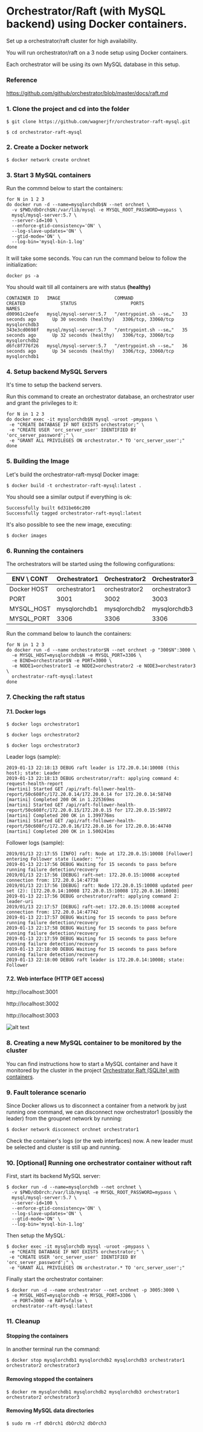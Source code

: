 # Orchestrator/Raft (with MySQL backend) using Docker containers.

Set up a orchestrator/raft cluster for high availability.

You will run orchestrator/raft on a 3 node setup using Docker containers.

Each orchestrator will be using its own MySQL database in this setup.

### Reference
https://github.com/github/orchestrator/blob/master/docs/raft.md

### 1. Clone the project and cd into the folder
```
$ git clone https://github.com/wagnerjfr/orchestrator-raft-mysql.git

$ cd orchestrator-raft-mysql
```

### 2. Create a Docker network
```
$ docker network create orchnet
```

### 3. Start 3 MySQL containers
Run the commnd below to start the containers:
```
for N in 1 2 3
do docker run -d --name=mysqlorchdb$N --net orchnet \
  -v $PWD/dbOrch$N:/var/lib/mysql -e MYSQL_ROOT_PASSWORD=mypass \
  mysql/mysql-server:5.7 \
  --server-id=100 \
  --enforce-gtid-consistency='ON' \
  --log-slave-updates='ON' \
  --gtid-mode='ON' \
  --log-bin='mysql-bin-1.log'
done
```

It will take some seconds. You can run the command below to follow the initialization:
```
docker ps -a
```

You should wait till all containers are with status **(healthy)**
```console
CONTAINER ID   IMAGE                    COMMAND                  CREATED             STATUS                    PORTS                 NAMES
d00961c2eefe   mysql/mysql-server:5.7   "/entrypoint.sh --se…"   33 seconds ago      Up 30 seconds (healthy)   3306/tcp, 33060/tcp   mysqlorchdb3
343e3cd0698f   mysql/mysql-server:5.7   "/entrypoint.sh --se…"   35 seconds ago      Up 32 seconds (healthy)   3306/tcp, 33060/tcp   mysqlorchdb2
d6fc8f776f26   mysql/mysql-server:5.7   "/entrypoint.sh --se…"   36 seconds ago      Up 34 seconds (healthy)   3306/tcp, 33060/tcp   mysqlorchdb1
```

### 4. Setup backend MySQL Servers

It's time to setup the backend servers.

Run this command to create an orchestrator database, an orchestrator user and grant the privileges to it:
```
for N in 1 2 3
do docker exec -it mysqlorchdb$N mysql -uroot -pmypass \
 -e "CREATE DATABASE IF NOT EXISTS orchestrator;" \
 -e "CREATE USER 'orc_server_user' IDENTIFIED BY 'orc_server_password';" \
 -e "GRANT ALL PRIVILEGES ON orchestrator.* TO 'orc_server_user';"
done
```

### 5. Building the Image
Let's build the orchestrator-raft-mysql Docker image:
```
$ docker build -t orchestrator-raft-mysql:latest .
```
You should see a similar output if everything is ok:
```console
Successfully built 6d31be66c200
Successfully tagged orchestrator-raft-mysql:latest
```
It's also possible to see the new image, executing:
```
$ docker images
```

### 6. Running the containers

The orchestrators will be started using the following configurations:

|  ENV \ CONT   | Orchestrator1 | Orchestrator2 | Orchestrator3 |
| ------------- | ------------- | ------------- | ------------- |
| Docker HOST   | orchestrator1 | orchestrator2 | orchestrator3 |
| PORT          | 3001          | 3002          | 3003          |
| MYSQL_HOST    | mysqlorchdb1  | mysqlorchdb2  | mysqlorchdb3  |
| MYSQL_PORT    | 3306          | 3306          | 3306          |


Run the command below to launch the containers:
```
for N in 1 2 3
do docker run -d --name orchestrator$N --net orchnet -p "300$N":3000 \
  -e MYSQL_HOST=mysqlorchdb$N -e MYSQL_PORT=3306 \
  -e BIND=orchestrator$N -e PORT=3000 \
  -e NODE1=orchestrator1 -e NODE2=orchestrator2 -e NODE3=orchestrator3 \
  orchestrator-raft-mysql:latest
done
```

### 7. Checking the raft status

#### 7.1. Docker logs
```
$ docker logs orchestrator1
```
```
$ docker logs orchestrator2
```
```
$ docker logs orchestrator3
```

Leader logs (sample):
```console
2019-01-13 22:18:13 DEBUG raft leader is 172.20.0.14:10008 (this host); state: Leader
2019-01-13 22:18:13 DEBUG orchestrator/raft: applying command 4: request-health-report
[martini] Started GET /api/raft-follower-health-report/50c608fc/172.20.0.14/172.20.0.14 for 172.20.0.14:58740
[martini] Completed 200 OK in 1.225369ms
[martini] Started GET /api/raft-follower-health-report/50c608fc/172.20.0.15/172.20.0.15 for 172.20.0.15:58972
[martini] Completed 200 OK in 1.399776ms
[martini] Started GET /api/raft-follower-health-report/50c608fc/172.20.0.16/172.20.0.16 for 172.20.0.16:44740
[martini] Completed 200 OK in 1.500241ms
```

Follower logs (sample):
```console
2019/01/13 22:17:55 [INFO] raft: Node at 172.20.0.15:10008 [Follower] entering Follower state (Leader: "")
2019-01-13 22:17:56 DEBUG Waiting for 15 seconds to pass before running failure detection/recovery
2019/01/13 22:17:56 [DEBUG] raft-net: 172.20.0.15:10008 accepted connection from: 172.20.0.14:47738
2019/01/13 22:17:56 [DEBUG] raft: Node 172.20.0.15:10008 updated peer set (2): [172.20.0.14:10008 172.20.0.15:10008 172.20.0.16:10008]
2019-01-13 22:17:56 DEBUG orchestrator/raft: applying command 2: leader-uri
2019/01/13 22:17:57 [DEBUG] raft-net: 172.20.0.15:10008 accepted connection from: 172.20.0.14:47742
2019-01-13 22:17:57 DEBUG Waiting for 15 seconds to pass before running failure detection/recovery
2019-01-13 22:17:58 DEBUG Waiting for 15 seconds to pass before running failure detection/recovery
2019-01-13 22:17:59 DEBUG Waiting for 15 seconds to pass before running failure detection/recovery
2019-01-13 22:18:00 DEBUG Waiting for 15 seconds to pass before running failure detection/recovery
2019-01-13 22:18:00 DEBUG raft leader is 172.20.0.14:10008; state: Follower
```

#### 7.2. Web interface (HTTP GET access)
http://localhost:3001

http://localhost:3002

http://localhost:3003

![alt text](https://github.com/wagnerjfr/orchestrator-raft-mysql/blob/master/figures/figure1.png)

### 8. Creating a new MySQL container to be monitored by the cluster

You can find instructions how to start a MySQL container and have it monitored by the cluster in the project [Orchestrator Raft (SQLite) with containers](https://github.com/wagnerjfr/orchestrator-raft-sqlite).

### 9. Fault tolerance scenario

Since Docker allows us to disconnect a container from a network by just running one command, we can disconnect now orchestrator1 (possibly the leader) from the groupnet network by running:
```
$ docker network disconnect orchnet orchestrator1
```
Check the container's logs (or the web interfaces) now. A new leader must be selected and cluster is still up and running.

### 10. [Optional] Running one orchestrator container without raft

First, start its backend MySQL server:
```
$ docker run -d --name=mysqlorchdb --net orchnet \
  -v $PWD/dbOrch:/var/lib/mysql -e MYSQL_ROOT_PASSWORD=mypass \
  mysql/mysql-server:5.7 \
  --server-id=100 \
  --enforce-gtid-consistency='ON' \
  --log-slave-updates='ON' \
  --gtid-mode='ON' \
  --log-bin='mysql-bin-1.log'
```

Then setup the MySQL:
```
$ docker exec -it mysqlorchdb mysql -uroot -pmypass \
 -e "CREATE DATABASE IF NOT EXISTS orchestrator;" \
 -e "CREATE USER 'orc_server_user' IDENTIFIED BY 'orc_server_password';" \
 -e "GRANT ALL PRIVILEGES ON orchestrator.* TO 'orc_server_user';"
```

Finally start the orchestrator container:
```
$ docker run -d --name orchestrator --net orchnet -p 3005:3000 \
  -e MYSQL_HOST=mysqlorchdb -e MYSQL_PORT=3306 \
  -e PORT=3000 -e RAFT=false \
  orchestrator-raft-mysql:latest
```
### 11. Cleanup
#### Stopping the containers
In another terminal run the command:
```
$ docker stop mysqlorchdb1 mysqlorchdb2 mysqlorchdb3 orchestrator1 orchestrator2 orchestrator3
```

#### Removing stopped the containers
```
$ docker rm mysqlorchdb1 mysqlorchdb2 mysqlorchdb3 orchestrator1 orchestrator2 orchestrator3
```

#### Removing MySQL data directories
```
$ sudo rm -rf dbOrch1 dbOrch2 dbOrch3
```
